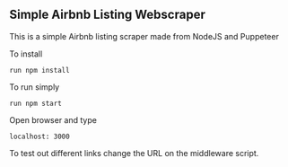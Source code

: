 ## Simple Airbnb Listing Webscraper

This is a simple Airbnb listing scraper made from NodeJS and Puppeteer

To install 

`run npm install`

To run simply 

`run npm start`

Open browser and type 

`localhost: 3000`

To test out different links change the URL on the middleware script.
